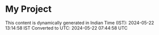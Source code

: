 # My Project

This content is dynamically generated in Indian Time (IST): 2024-05-22 13:14:58 IST
Converted to UTC: 2024-05-22 07:44:58 UTC

